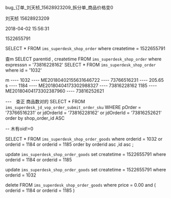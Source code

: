 

bug_订单_刘天桢_15628923209_拆分单_商品价格变0

刘天桢
15628923209

2018-04-02
15:56:31

1522655791

SELECT * FROM `ims_superdesk_shop_order` where createtime = 1522655791

查m
SELECT parentid , createtime FROM `ims_superdesk_shop_order` where expresssn = '73816228162'
SELECT * FROM `ims_superdesk_shop_order` where id = '1032'

m ---- 
1032 ---- ME20180402155631646722 ---- 73766516231 ---- 205.65
s ----
1184 ---- ME20180404173302988327 ---- 73816228162
1185 ---- ME20180404173302387960 ---- 73816252621



---　查正 商品数对的
SELECT *
FROM `ims_superdesk_jd_vop_order_submit_order_sku`
WHERE pOrder = '73766516231'
		or jdOrderId = '73816228162'
		or jdOrderId = '73816252621'
order by shop_order_id ASC

-- 木有oid!=0

SELECT *
FROM `ims_superdesk_shop_order_goods`
where orderid  = 1032
		or orderid  = 1184
		or orderid  = 1185
order by orderid asc ,id asc
;



update `ims_superdesk_shop_order_goods` 
set createtime = 1522655791 
where orderid  = 1184
		or orderid  = 1185
		

update `ims_superdesk_shop_order_goods` 
set createtime = 1522655791 
where orderid  = 1032






delete FROM `ims_superdesk_shop_order_goods`
where price = 0.00 and (
    orderid  = 1184
	or orderid  = 1185
)